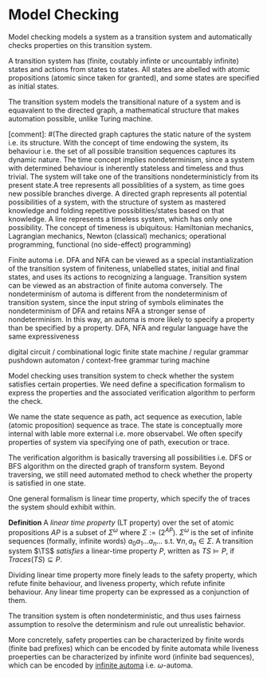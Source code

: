 # Model Checking

Model checking models a system as a transition system and automatically checks properties on this transition system.

A transition system has (finite, coutably infinte or uncountably infinite) states and actions from states to states.
All states are abelled with atomic propositions (atomic since taken for granted), and some states are specified as initial states.

The transition system models the transitional nature of a system and is equavalent to the directed graph, a mathematical structure that makes automation possible, unlike Turing machine.

[comment]: #(The directed graph captures the static nature of the system i.e. its structure. With the concept of time endowing the system, its behaviour i.e. the set of all possible transition sequences captures its dynamic nature. The time concept implies nondeterminism, since a system with determined behaviour is inherently stateless and timeless and thus trivial. The system will take one of the transitions nondeterministicly from its present state.A tree represents all possiblities of a system, as time goes new possible branches diverge. A directed graph represents all potential possibilities of a system, with the structure of system as mastered knowledge and folding repetitive possiblities/states based on that knowledge. A line represents a timeless system, which has only one possibility. The concept of timeness is ubiquitous: Hamiltonian mechanics, Lagrangian mechanics, Newton (classical) mechanics; operational programming, functional (no side-effect) programming)

Finite automa i.e. DFA and NFA can be viewed as a special instantialization of the transition system of finiteness, unlabelled states, initial and final states, and uses its actions to recognizing a language.
Transition system can be viewed as an abstraction of finite automa conversely. The nondeterminism of automa is different from the nondeterminism of transition system, since the input string of symbols eliminates the nondeterminism of DFA and retains NFA a stronger sense of nondeterminism. In this way, an automa is more likely to specify a property than be specified by a property. DFA, NFA and regular language have the same expressiveness
 
digital circuit / combinational logic
finite state machine / regular grammar
pushdown automaton / context-free grammar
turing machine

Model checking uses transition system to check whether the system satisfies certain properties. We need define a specification formalism to express the properties and the associated verification algorithm to perform the check.

We name the state sequence as path, act sequence as execution, lable (atomic proposition) sequence as trace. The state is conceptually more internal with lable more external i.e. more observabel. We often specify properties of system via specifying one of path, execution or trace.

The verification algorithm is basically traversing all possibilities i.e. DFS or BFS algorithm on the directed graph of transform system. Beyond traversing, we still need automated method to check whether the property is satisfied in one state.

One general formalism is linear time property, which specify the of traces the system should exhibit within.

$\textbf{Definition}$ A *linear time property* (LT property) over the set of atomic propositions $AP$ is a subset of $\Sigma^\omega$ where $\Sigma :=(2^{AP})$. 
$\Sigma^\omega$ is the set of infinite sequences (formally, infinite words) $a_0a_1\dots a_n\dots$ s.t. $\forall n,a_n\in\Sigma$. 
A transition system $\TS$ *satisfies* a linear-time property $P$, written as $TS\models P$, if $Traces(TS)\subseteq P$.

Dividing linear time property more finely leads to the safety property, which refute finite behaviour, and liveness property, which refute infinite behaviour. Any linear time property can be expressed as a conjunction of them.

The transition system is often nondeterministic, and thus uses fairness assumption to resolve the determinism and rule out unrealistic behavior.

More concretely, safety properties can be characterized by finite words (finite bad prefixes) which can be encoded by finite automata while liveness proeperties can be characterized by infinite word (infinite bad sequences), which can be encoded by [infinite automa](/model_checking/infinite_automa) i.e. $\omega$-automa.